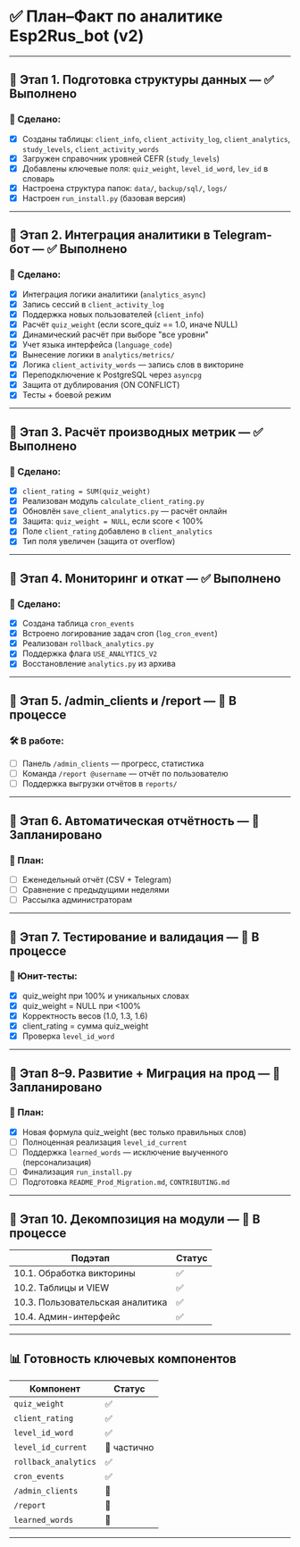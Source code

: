 
# ✅ План–Факт по аналитике Esp2Rus_bot (v2)

---

## 🔷 Этап 1. Подготовка структуры данных — ✅ Выполнено

### 📌 Сделано:
- [x] Созданы таблицы: `client_info`, `client_activity_log`, `client_analytics`, `study_levels`, `client_activity_words`
- [x] Загружен справочник уровней CEFR (`study_levels`)
- [x] Добавлены ключевые поля: `quiz_weight`, `level_id_word`, `lev_id` в словарь
- [x] Настроена структура папок: `data/`, `backup/sql/`, `logs/`
- [x] Настроен `run_install.py` (базовая версия)

---

## 🔷 Этап 2. Интеграция аналитики в Telegram-бот — ✅ Выполнено

### 📌 Сделано:
- [x] Интеграция логики аналитики (`analytics_async`)
- [x] Запись сессий в `client_activity_log`
- [x] Поддержка новых пользователей (`client_info`)
- [x] Расчёт `quiz_weight` (если score_quiz == 1.0, иначе NULL)
- [x] Динамический расчёт при выборе "все уровни"
- [x] Учет языка интерфейса (`language_code`)
- [x] Вынесение логики в `analytics/metrics/`
- [x] Логика `client_activity_words` — запись слов в викторине
- [x] Переподключение к PostgreSQL через `asyncpg`
- [x] Защита от дублирования (ON CONFLICT)
- [x] Тесты + боевой режим

---

## 🔷 Этап 3. Расчёт производных метрик — ✅ Выполнено

### 📌 Сделано:
- [x] `client_rating = SUM(quiz_weight)`
- [x] Реализован модуль `calculate_client_rating.py`
- [x] Обновлён `save_client_analytics.py` — расчёт онлайн
- [x] Защита: `quiz_weight = NULL`, если score < 100%
- [x] Поле `client_rating` добавлено в `client_analytics`
- [x] Тип поля увеличен (защита от overflow)

---

## 🔷 Этап 4. Мониторинг и откат — ✅ Выполнено

### 📌 Сделано:
- [x] Создана таблица `cron_events`
- [x] Встроено логирование задач cron (`log_cron_event`)
- [x] Реализован `rollback_analytics.py`
- [x] Поддержка флага `USE_ANALYTICS_V2`
- [x] Восстановление `analytics.py` из архива

---

## 🔷 Этап 5. /admin_clients и /report — 🔄 В процессе

### 🛠 В работе:
- [ ] Панель `/admin_clients` — прогресс, статистика
- [ ] Команда `/report @username` — отчёт по пользователю
- [ ] Поддержка выгрузки отчётов в `reports/`

---

## 🔷 Этап 6. Автоматическая отчётность — 🔄 Запланировано

### 📌 План:
- [ ] Еженедельный отчёт (CSV + Telegram)
- [ ] Сравнение с предыдущими неделями
- [ ] Рассылка администраторам

---

## 🔷 Этап 7. Тестирование и валидация — 🔄 В процессе

### 📌 Юнит-тесты:
- [x] quiz_weight при 100% и уникальных словах
- [x] quiz_weight = NULL при <100%
- [x] Корректность весов (1.0, 1.3, 1.6)
- [x] client_rating = сумма quiz_weight
- [x] Проверка `level_id_word`

---

## 🔷 Этап 8–9. Развитие + Миграция на прод — 🔄 Запланировано

### 📌 План:
- [x] Новая формула quiz_weight (вес только правильных слов)
- [ ] Полноценная реализация `level_id_current`
- [ ] Поддержка `learned_words` — исключение выученного (персонализация)
- [ ] Финализация `run_install.py`
- [ ] Подготовка `README_Prod_Migration.md`, `CONTRIBUTING.md`

---

## 🔷 Этап 10. Декомпозиция на модули — 🔄 В процессе

| Подэтап                     | Статус  |
|-----------------------------|---------|
| 10.1. Обработка викторины   | ✅ |
| 10.2. Таблицы и VIEW        | ✅ |
| 10.3. Пользовательская аналитика | ✅ |
| 10.4. Админ-интерфейс       | ✅ |

---

## 📊 Готовность ключевых компонентов

| Компонент             | Статус     |
|------------------------|------------|
| `quiz_weight`          | ✅ |
| `client_rating`        | ✅ |
| `level_id_word`        | ✅ |
| `level_id_current`     | 🔄 частично |
| `rollback_analytics`   | ✅ |
| `cron_events`          | ✅ |
| `/admin_clients`       | 🔄 |
| `/report`              | 🔄 |
| `learned_words`        | 🔲 |

---

